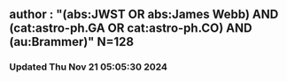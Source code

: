 ## author : "(abs:JWST OR abs:James Webb) AND (cat:astro-ph.GA OR cat:astro-ph.CO) AND (au:Brammer)" N=128
### Updated Thu Nov 21 05:05:30 2024

